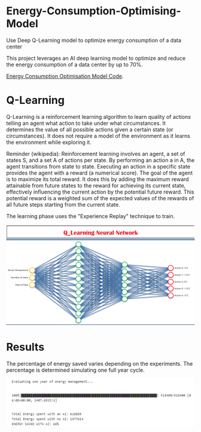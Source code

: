 # Energy-Consumption-Optimising-Model
Use Deep Q-Learning model to optimize energy consumption of a data center

This project leverages an AI deep learning model to optimize and reduce the energy consumption of a data center by up to 70%.


[Energy Consumption Optimisation Model Code](https://github.com/BlessingNehohwa/Energy-Consumption-Minimising-Model/blob/main/Energy%20Consumption%20Optimising%20%20Model-checkpoint.ipynb).
# Q-Learning
Q-Learning is a reinforcement learning algorithm to learn quality of actions telling an agent what action to take under what circumstances. It determines the value of all possible actions given a certain state (or circumstances). It does not require a model of the environment as it learns the environment while exploring it.   

Reminder (wikipedia): Reinforcement learning involves an agent, a set of states S, and a set A of actions per state. By performing an action a in A, the agent transitions from state to state. Executing an action in a specific state provides the agent with a reward (a numerical score). The goal of the agent is to maximize its total reward. It does this by adding the maximum reward attainable from future states to the reward for achieving its current state, effectively influencing the current action by the potential future reward. This potential reward is a weighted sum of the expected values of the rewards of all future steps starting from the current state.

The learning phase uses the "Experience Replay" technique to train.

![](https://github.com/BlessingNehohwa/Energy-Consumption-Minimising-Model/blob/main/Q_Learning_Neural%20_Network.png)


# Results

The percentage of energy saved varies depending on the experiments. The percentage is determined simulating one full year cycle.

![](https://github.com/BlessingNehohwa/Energy-Consumption-Minimising-Model/blob/main/Energy%20Saved.png)
